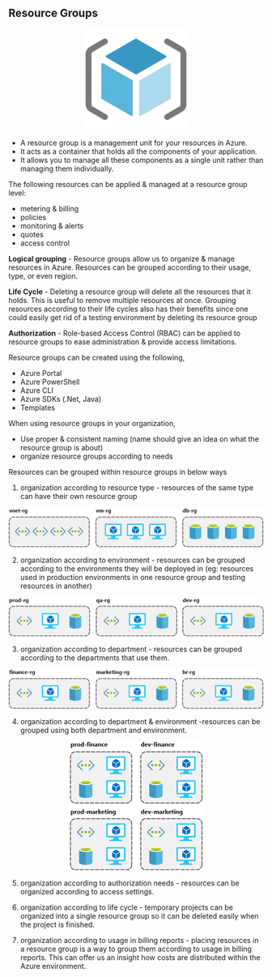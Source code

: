 ## Resource Groups

<p align="center">
<img src="https://raw.githubusercontent.com/BIT-R0nIn/AZ-900-Microsoft-Azure-Fundamentals-Study-Notes/master/img/resgrp.png" height="200" width="200"></p>

- A resource group is a management unit for your resources in Azure. 
- It acts as a container that holds all the components of your application.
- It allows you to manage all these components as a single unit rather than managing them individually.

The following resources can be applied & managed at a resource group level:
- metering & billing
- policies
- monitoring & alerts
- quotes
- access control

**Logical grouping** - Resource groups allow us to organize & manage resources in Azure. Resources can be grouped according to their usage, type, or even region.

**Life Cycle** - Deleting a resource group will delete all the resources that it holds. This is useful to remove multiple resources at once. Grouping resources according to their life cycles also has their benefits since one could easily get rid of a testing environment by deleting its resource group

**Authorization** - Role-based Access Control (RBAC) can be applied to resource groups to ease administration & provide access limitations. 


Resource groups can be created using the following,

- Azure Portal
- Azure PowerShell
- Azure CLI
- Azure SDKs (.Net, Java)
- Templates

When using resource groups in your organization,

- Use proper & consistent naming (name should give an idea on what the resource group is about)
- organize resource groups according to needs

Resources can be grouped within resource groups in below ways

1. organization according to resource type - resources of the same type can have their own resource group

<p align="center">
<img src="https://raw.githubusercontent.com/BIT-R0nIn/AZ-900-Microsoft-Azure-Fundamentals-Study-Notes/master/img/rg01.png"></p>

2. organization according to environment - resources can be grouped according to the environments they will be deployed in (eg: resources used in production environments in one resource group and testing resources in another)

<p align="center">
<img src="https://raw.githubusercontent.com/BIT-R0nIn/AZ-900-Microsoft-Azure-Fundamentals-Study-Notes/master/img/rg02.png"></p>

3. organization according to department - resources can be grouped according to the departments that use them.

<p align="center">
<img src="https://raw.githubusercontent.com/BIT-R0nIn/AZ-900-Microsoft-Azure-Fundamentals-Study-Notes/master/img/rg03.png"></p>

4. organization according to department & environment -resources can be grouped using both department and environment.

<p align="center">
<img src="https://raw.githubusercontent.com/BIT-R0nIn/AZ-900-Microsoft-Azure-Fundamentals-Study-Notes/master/img/rg04.png"></p>

5. organization according to authorization needs - resources can be organized according to access settings. 

6. organization according to life cycle - temporary projects can be organized into a single resource group so it can be deleted easily when the project is finished.

7. organization according to usage in billing reports - placing resources in a resource group is a way to group them according to usage in billing reports. This can offer us an insight how costs are distributed within the Azure environment.  

